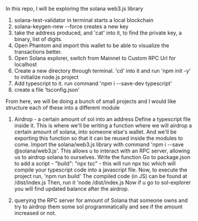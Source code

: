In this repo, I will be exploring the solana web3.js library

1. solana-test-validator in terminal starts a local blockchain
2. solana-keygen-new --force creates a new key
3. take the address produced, and 'cat' into it, to find the private key, a binary, list of digits.
4. Open Phantom and import this wallet to be able to visualize the transactions better.
5. Open Solana explorer, switch from Mainnet to Custom RPC Url for localhost
6. Create a new directory through terminal. 'cd' into it and run 'npm init -y' to initialize node.js project
7. Add typescript to it. run command 'npm i --save-dev typescript'
8. create a file 'tsconfig.json'

From here, we will be doing a bunch of small projects and I would like structure each of these into a different module

1. Airdrop -
   a certain amount of sol into an address
   Define a typescript file inside it. This is where we'll be writing a function where we will airdrop a certain amount of solana, into someone else's wallet. And we'll be exporting this function so that it can be reused inside the modules to come.
   Import the solana/web3.js library with command 'npm i --save @solana/web3.js'. This allows u to interact with an RPC server, allowing us to airdrop solana to ourselves.
   Write the function
   Go to package.json to add a script - "build": "npx tsc" - this will run npx tsc which will compile your typescript code into a javascript file.
   Now, to execute the project run, 'npm run build'
   The compiled code (in JS) can be found at /dist/index.js
   Then, run it 'node /dist/index.js
   Now if u go to sol-explorer you will find updated balance after the airdrop.

2. querying the RPC server for amount of Solana that someone owns and try to airdrop them some sol programmatically and see if the amount increased or not.
